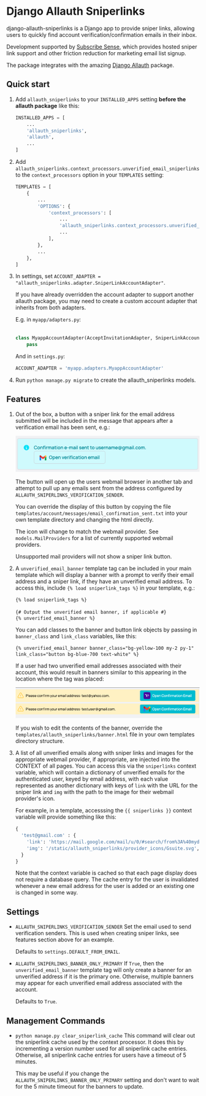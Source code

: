 # Django Allauth Sniperlinks

django-allauth-sniperlinks is a Django app to provide sniper links,
allowing users to quickly find account verification/confirmation emails
in their inbox.

Development supported by [Subscribe Sense](https://www.subscribesense.com), which provides hosted sniper link support and other friction reduction for marketing email list signup.

The package integrates with the amazing [Django Allauth](https://github.com/pennersr/django-allauth) package.

## Quick start

1. Add `allauth_sniperlinks` to your `INSTALLED_APPS` setting **before the allauth package**  like this:
    ```python
    INSTALLED_APPS = [
        ...
        'allauth_sniperlinks',
        'allauth',
        ...
    ]
    ```

2. Add `allauth_sniperlinks.context_processors.unverified_email_sniperlinks` to the `context_processors` option in your `TEMPLATES` setting:
    ```python
    TEMPLATES = [
        {
            ...
            'OPTIONS': {
                'context_processors': [
                    ...
                    'allauth_sniperlinks.context_processors.unverified_email_sniperlinks',
                    ...
                ],
            },
            ...
        },
    ]
    ```

3. In settings, set `ACCOUNT_ADAPTER = "allauth_sniperlinks.adapter.SniperLinkAccountAdapter"`.

    If you have already overridden the account adapter to support another allauth package, you may need to create a custom account adapter that inherits from both adapters.
    
    E.g. in `myapp/adapters.py`:
    ```python

    class MyappAccountAdapter(AcceptInvitationAdapter, SniperLinkAccountAdapter):
        pass
    ```

    And in `settings.py`:
    ```python
    ACCOUNT_ADAPTER = 'myapp.adapters.MyappAccountAdapter'
    ```

4. Run `python manage.py migrate` to create the allauth_sniperlinks models.

## Features

1. Out of the box, a button with a sniper link for the email address submitted will be included in the message that appears after a verification email has been sent, e.g.: 

    ![Sniper Link Sample Image](readme_images/SniperLinkSampleImg.png)

    The button will open up the users webmail browser in another tab and attempt to pull up any emails sent from the address configured by `ALLAUTH_SNIPERLINKS_VERIFICATION_SENDER`.

    You can override the display of this button by copying the file `templates/account/messages/email_confirmation_sent.txt`
    into your own template directory and changing the html directly.

    The icon will change to match the webmail provider. See `models.MailProviders` for a list of currently supported webmail providers. 

    Unsupported mail providers will not show a sniper link button.

2. A `unverified_email_banner` template tag can be included in your main template which will 
display a banner with a prompt to verify their email address and a sniper link, if they have 
an unverified email address. To access this, include `{% load sniperlink_tags %}` in your template,
e.g.:

    ```html+django
    {% load sniperlink_tags %}

    {# Output the unverified email banner, if applicable #}
    {% unverified_email_banner %}
    ```

    You can add classes to the banner and button link objects by passing in `banner_class` and `link_class` 
variables, like this:

    ```html+django
    {% unverified_email_banner banner_class="bg-yellow-100 my-2 py-1" link_class="button bg-blue-700 text-white" %}
    ```

    If a user had two unverified email addresses associated with their account, this would result
    in banners similar to this appearing in the location where the tag was placed:

    ![Sniper Link Banner](readme_images/SniperLinkBanners.png)

    If you wish to edit the contents of the banner, override the `templates/allauth_sniperlinks/banner.html` file in your own templates directory structure.

3. A list of all unverified emails along with sniper links and images for the appropriate 
webmail provider, if appropriate, are injected into the CONTEXT of all pages. You can access
this via the `sniperlinks` context variable, which will contain a dictionary of unverified emails for
the authenticated user, keyed by email address, with each value represented as another dictionary with
keys of `link` with the URL for the sniper link and `img` with the path to the image for
their webmail provider's icon.

    For example, in a template, accesssing the `{{ sniperlinks }}` context variable will provide 
    something like this:
    ```python
    {
      'test@gmail.com' : {
        'link': 'https://mail.google.com/mail/u/0/#search/from%3A%40mydomain.com%3E+in%3Aanywhere',
        'img': '/static/allauth_sniperlinks/provider_icons/Gsuite.svg',
      }
    }
    ```

    Note that the context variable is cached so that each page display does not require a
    database query. The cache entry for the user is invalidated whenever a new email address
    for the user is added or an existing one is changed in some way.

## Settings

* `ALLAUTH_SNIPERLINKS_VERIFICATION_SENDER`
    Set the email used to send verification senders. This is used when creating sniper links, see features section above for an example.
    
    Defaults to `settings.DEFAULT_FROM_EMAIL`.

* `ALLAUTH_SNIPERLINKS_BANNER_ONLY_PRIMARY`
    If `True`, then the `unverified_email_banner` template tag will only create a banner for an unverified address if it is the primary one. Otherwise, multiple banners may appear for each unverified email address associated with the account.

    Defaults to `True`.

## Management Commands

* `python manage.py clear_sniperlink_cache`
    This command will clear out the sniperlink cache used by the context processor. It does this by incrementing a version number used for all sniperlink cache entries. Otherwise, all sniperlink cache entries for users have a timeout of 5 minutes.

    This may be useful if you change the `ALLAUTH_SNIPERLINKS_BANNER_ONLY_PRIMARY` setting and don't want to wait for the 5 minute timeout for the banners to update.
